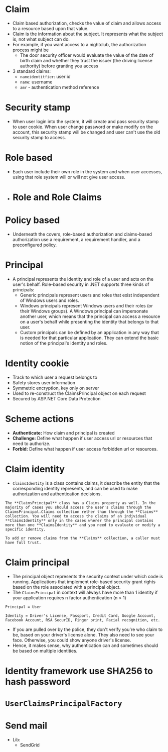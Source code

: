 # Claim 
- Claim based authorization, checks the value of claim and allows access to a resource based upon that value.
- Claim is the information about the subject. It represents what the subject is, not what subject can do.
- For example, if you want access to a nightclub, the authorization process might be
	- The door security officer would evaluate the value of the date of birth claim and whether they trust the issuer (the driving license authority) before granting you access
- 3 standard claims:
	- `nameidentitfier`: user id
	- `name`: username
	- `amr` - authentication method reference
# Security stamp
- When user login into the system, it will create and pass security stamp to user cookie. When user change password or make modify on the account, this security stamp will be changed and user can't use the old security stamp to access.
# Role based
- Each user include their own role in the system and when user accesses, using that role system will or will not give user access. 
- # Role and Role Claims
# Policy based
- Underneath the covers, role-based authorization and claims-based authorization use a requirement, a requirement handler, and a preconfigured policy.
# Principal
- A principal represents the identity and role of a user and acts on the user's behalf. Role-based security in .NET supports three kinds of principals:
	- Generic principals represent users and roles that exist independent of Windows users and roles.
	- Windows principals represent Windows users and their roles (or their Windows groups). A Windows principal can impersonate another user, which means that the principal can access a resource on a user's behalf while presenting the identity that belongs to that user.
	- Custom principals can be defined by an application in any way that is needed for that particular application. They can extend the basic notion of the principal's identity and roles.
# Identity cookie
- Track to which user a request belongs to
- Safety stores user information
- Symmetric encryption, key only on server
- Used to re-construct the ClaimsPrincipal object on each request
- Secured by ASP.NET Core Data Protection
# Scheme actions
- **Authenticate:** How claim and principal is created
- **Challenge:** Define what happen if user access url or resources that need to authorize.
- **Forbid:** Define what happen if user access forbidden url or resources.
# Claim identity
- `ClaimsIdentity` is a class contains claims, it describe the entity that the corresponding identity represents, and can be used to make authorization and authentication decisions.
```ad-danger
The **ClaimsPrincipal** class has a Claims property as well. In the majority of cases you should access the user's claims through the ClaimsPrincipal.Claims collection rether than through the **Claims** collection. You will need to access the claims of an individual **ClaimsIdentity** only in the cases wherer the principal contains more than one **ClaimsIdentity** and you need to evaluate or modify a specific identity.
```
```ad-important
To add or remove claims from the **Claims** collection, a caller must have full trust.
```
# Claim principal
- The principal object represents the security context under which code is running. Applications that implement role-based security grant rights based on the role associated with a principal object.
- The `ClaimsPrincipal` in context will always have more than 1 identity if your application requires n factor authentication (n > 1)
```ad-note
Principal = User

Identity = Driver's License, Passport, Credit Card, Google Account, Facebook Account, RSA SecurID, Finger print, Facial recognition, etc.
```
- If you are pulled over by the police, they don't verify you're who claim to be, based on your driver's license alone. They also need to see your face. Otherwise, you could show anyone driver's license.
-  Hence, it makes sense, why authentication can and sometimes should be based on multiple identities.
# Identity framework use SHA256 to hash password
# `UserClaimsPrincipalFactory` 
# Send mail
- Lib:
	- SendGrid


